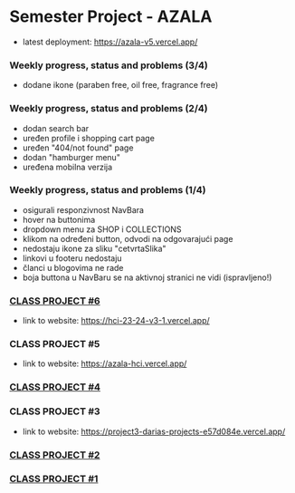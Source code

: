 ﻿# Semester Project - AZALA <!-- omit in toc -->
 
 - latest deployment: https://azala-v5.vercel.app/

### Weekly progress, status and problems (3/4)
- dodane ikone (paraben free, oil free, fragrance free)

### Weekly progress, status and problems (2/4)
- dodan search bar
- uređen profile i shopping cart page
- uređen "404/not found" page
- dodan "hamburger menu"
- uređena mobilna verzija
   
### Weekly progress, status and problems (1/4)
- osigurali responzivnost NavBara
- hover na buttonima
- dropdown menu za SHOP i COLLECTIONS
- klikom na određeni button, odvodi na odgovarajući page
- nedostaju ikone za sliku "cetvrtaSlika"
- linkovi u footeru nedostaju
- članci u blogovima ne rade
- boja buttona u NavBaru se na aktivnoj stranici ne vidi (ispravljeno!)
 
### [CLASS PROJECT #6](https://github.com/dariaar/HCI-23-24/tree/main/class-projects/class-project-6)
- link to website: https://hci-23-24-v3-1.vercel.app/
### CLASS PROJECT #5
- link to website: https://azala-hci.vercel.app/
### [CLASS PROJECT #4](https://github.com/dariaar/HCI-23-24/tree/main/class-projects/class-project-4)
### CLASS PROJECT #3 
- link to website: https://project3-darias-projects-e57d084e.vercel.app/
### [CLASS PROJECT #2](https://github.com/dariaar/HCI-23-24/tree/main/class-projects/class-project-2)
### [CLASS PROJECT #1](https://github.com/dariaar/HCI-23-24/tree/main/class-projects/class-project-1)

